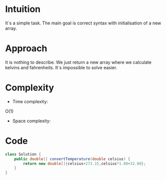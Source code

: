 # Intuition
<!-- Describe your first thoughts on how to solve this problem. -->
It`s a simple task. The main goal is correct syntax with initialisation of a new array.
# Approach
<!-- Describe your approach to solving the problem. -->
It is nothing to describe. We just return a new array where we calculate kelvins and fahrenheits. It`s impossible to solve easier.
# Complexity
- Time complexity:
<!-- Add your time complexity here, e.g. $$O(n)$$ -->
O(1)
- Space complexity:
<!-- Add your space complexity here, e.g. $$O(n)$$ -->

# Code
```java []
class Solution {
    public double[] convertTemperature(double celsius) {
        return new double[]{celsius+273.15,celsius*1.80+32.00};
    }
}
```